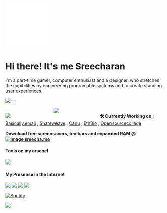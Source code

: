 ![](./assets/wave.svg)
# Hi there! It's me Sreecharan
I'm a part-time gamer, computer enthusiast and a designer, who stretches the capibilities by engineering programable systems and to create stunning user experiences.

![---](https://user-images.githubusercontent.com/65058816/171184779-aaa50d81-c94e-46ca-a2ba-0db8ab4e98d0.png)

<a href="https://discord.com/users/892689836249591849">
  <img src="https://lanyard-profile-readme.vercel.app/api/892689836249591849?idleMessage=Just%20chillin'%20at%20the%20moment..." align="right" width="350"/>
</a>

<img src="https://user-images.githubusercontent.com/65058816/171328223-7f35d08d-4724-4d33-b223-bf9a7c667b4d.png" width = 300 align="left">
  
**🛠️ Currently Working on :** <br>
[Basically.email](https://basically.email) , [Shareweave](https://shreweave.com) , [Canu](https://canu.app) , [EthBio](https://ethbio.xyz) , [Opensourcecollage](https://opensourcecollage.com)

**Download free screensavers, toolbars and expanded RAM @ㅤ<br>
[![image](https://user-images.githubusercontent.com/65058816/171200402-ec9b3abe-0128-46aa-a3d5-70d3fc28fb3a.png) sreecha.me](https://sreecha.me)**

#### Tools on my arsenel 
<img src="https://user-images.githubusercontent.com/65058816/171198164-32372af5-5e36-42e1-9100-5390f6b301ce.png" width="350">

  
<p align="right">
  <h4> My Presense in the Internet </h4>
  <a href="https://twitter.com/atsreecha">
    <img src="https://user-images.githubusercontent.com/65058816/171219521-8f5dff19-c0fd-43f3-9551-54e5fc48da28.png" width = 120> 
  </a>
  <a href="https://linkedin.com/in/atsreecha">
    <img src="https://user-images.githubusercontent.com/65058816/171218514-f07422ae-3ba6-4f12-9d27-02a6c7bc091e.png" width=120>
  </a>
  <a href="https://www.instagram.com/sr2echa/">
     <img src="https://user-images.githubusercontent.com/65058816/171219493-ea26adfb-5c2c-46a4-b723-2b3a0a93bc0a.png" width=120>
  </a>
  <a href="https://twitch.tv/twitch_candyx">
     <img src="https://user-images.githubusercontent.com/65058816/171219465-b71ee243-e76e-494c-9748-59cb371221b6.png" width=120>
  </a>
</p>
  
[![Spotify](https://user-images.githubusercontent.com/65058816/171203206-f6517345-6bef-4e2b-bc60-a077450ade84.png)](https://open.spotify.com/playlist/5n7wylHu4IS2IcmZ4rP06o)


<img src="https://hits.link/hits?url=https://sreecha.me" />
